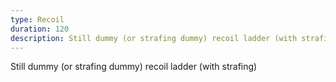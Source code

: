 ```yaml
---
type: Recoil
duration: 120
description: Still dummy (or strafing dummy) recoil ladder (with strafing)
---
```


Still dummy (or strafing dummy) recoil ladder (with strafing)
